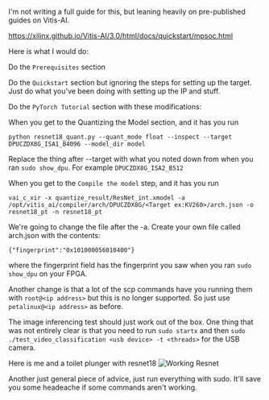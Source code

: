 I'm not writing a full guide for this, but leaning heavily on pre-published guides on Vitis-AI.

https://xilinx.github.io/Vitis-AI/3.0/html/docs/quickstart/mpsoc.html

Here is what I would do:

Do the `Prerequisites` section

Do the `Quickstart` section but ignoring the steps for setting up the target. Just do what you've been doing with setting up the IP and stuff.

Do the `PyTorch Tutorial` section with these modifications:

When you get to the Quantizing the Model section, and it has you run

```console
python resnet18_quant.py --quant_mode float --inspect --target DPUCZDX8G_ISA1_B4096 --model_dir model
```

Replace the thing after --target with what you noted down from when you ran `sudo show_dpu`. For example `DPUCZDX8G_ISA2_B512`

When you get to the `Compile the model` step, and it has you run

```console
vai_c_xir -x quantize_result/ResNet_int.xmodel -a /opt/vitis_ai/compiler/arch/DPUCZDX8G/<Target ex:KV260>/arch.json -o resnet18_pt -n resnet18_pt
```

We're going to change the file after the -a. Create your own file called arch.json with the contents:

```console
{"fingerprint":"0x101000056010400"}
```

where the fingerprint field has the fingerprint you saw when you ran `sudo show_dpu` on your FPGA. 

Another change is that a lot of the scp commands have you running them with `root@<ip address>` but this is no longer supported. So just use `petalinux@<ip address>` as before.

The image inferencing test should just work out of the box. One thing that was not entirely clear is that you need to run `sudo startx` and then `sudo ./test_video_classification <usb device> -t <threads>` for the USB camera. 

Here is me and a toilet plunger with resnet18
![Working Resnet](images/toilet.png)

Another just general piece of advice, just run everything with sudo. It'll save you some headeache if some commands aren't working.
